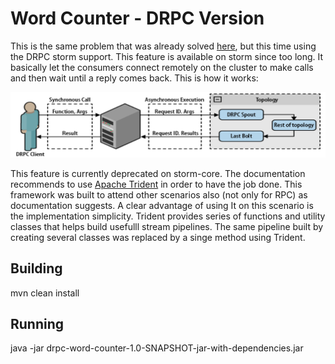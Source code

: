 # Word Counter - DRPC Version

This is the same problem that was already solved [here](https://github.com/cyberjso/sandbox/tree/apache-storm/apache-storm/word-counter), but this time using the DRPC storm support.
This feature is available on storm since too long. It basically let the consumers connect remotely on the cluster to make calls and then wait until a reply comes back.
This is how it works:

![drpc-workflow](https://raw.githubusercontent.com/cyberjso/sandbox/apache-storm/apache-storm/drpc-word-counter/drpc-workflow.png)


This feature is currently deprecated on storm-core. The documentation recommends to use [Apache Trident](https://storm.apache.org/documentation/Trident-API-Overview.html) in order to have the job done. 
This framework was built to attend other scenarios also (not only for RPC) as documentation suggests. A clear advantage of using It on this scenario is the implementation simplicity. Trident provides series of functions and utility classes that helps build usefulll stream pipelines. 
The same pipeline built by creating several classes was replaced by a singe method using Trident.


## Building 
mvn clean install

## Running
java -jar drpc-word-counter-1.0-SNAPSHOT-jar-with-dependencies.jar
